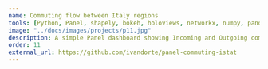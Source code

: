 ```yaml
---
name: Commuting flow between Italy regions
tools: [Python, Panel, shapely, bokeh, holoviews, networkx, numpy, pandas]
image: "../docs/images/projects/p11.jpg"
description: A simple Panel dashboard showing Incoming and Outgoing commuting flows (Work and Study) between Italian Regions.
order: 11
external_url: https://github.com/ivandorte/panel-commuting-istat
---
```

